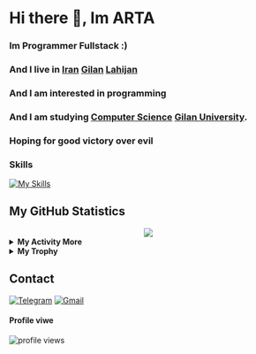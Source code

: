 
# Hi there 👋, Im ARTA 
### Im Programmer Fullstack :) 

### And I live in  [Iran](https://en.wikipedia.org/wiki/Iran) [Gilan](https://en.wikipedia.org/wiki/Gilan_province) [Lahijan](https://en.wikipedia.org/wiki/Lahijan)
### And I am interested in programming 
### And I am studying [Computer Science](https://en.wikipedia.org/wiki/Computer_science) [Gilan University](https://en.wikipedia.org/wiki/University_of_Guilan).
### Hoping for good victory over evil

### Skills
[![My Skills](https://skillicons.dev/icons?i=html,css,js,jquery,ts,react,redux,webpack,next,qt,git,github,vscode,atom,netlify,wordpress,mongodb,figma,vercel,redis,tailwind,bootstrap,materialui,nodejs,express,nest,go,py,electron,markdown&perline=10&theme=light)](https://github.com/artafp)


## My GitHub Statistics
<div align="center">
  <img src="https://github-readme-streak-stats.herokuapp.com?user=artafp"/>
</div>
<details>
  <summary><b> My Activity More </b></summary>
  <div align="center">
    <br/>
    <a href="https://github.com/anuraghazra/github-readme-stats"><img alt="erfanansari's Github Stats" src="https://github-readme-stats.vercel.app/api?username=artafp&show_icons=true&" height="162px"/></a>
    <a href="https://github.com/anuraghazra/github-readme-stats"><img alt="erfanansari's Top Languages" src="https://github-readme-stats.vercel.app/api/top-langs/?username=artafp&langs_count=8&layout=compact&hide_border=false&" height="162px"/></a>
    <br/>
  </div>
  <b>Note:</b> <em>Top languages is only a metric of the languages my public code consists of and doesn't reflect experience or skill level.</em>
</details>
<details>
  <summary><b>My Trophy</b></summary>
  <div align="center">
    <br/>
      <img alt="artafp's Top Languages" src="https://github-profile-trophy.vercel.app/?username=artafp&langs_count=8&layout=compact&hide_border=false&" height="192px"/>
    <br/>
  </div>
  <b>Note:</b> <em>Top languages is only a metric of the languages my public code consists of and doesn't reflect experience or skill level.</em>
</details>



## ️Contact
<a href="https://t.me/hallo_apta"><img alt="Telegram" title="t.me/hallo_apta" src="https://img.shields.io/badge/Telegram-1C8CC5?logo=telegram&logoColor=white"/></a>
<a href="mailto:artafallahpoor@gmail.com"><img alt="Gmail" title="artafallahpoor@gmail.com" src="https://img.shields.io/badge/Gmail-DE4032?logo=gmail&logoColor=white"/></a>

#### Profile viwe 
<p align="left"> <img src="https://komarev.com/ghpvc/?username=artafallahpoor&label=Profile%20views&color=0e75b6&style=flat" alt="profile views" /> </p>

